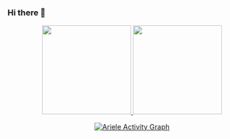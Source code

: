 ### Hi there 👋

<div align="center">
  <a href="https://github.com/ariele-fatima">
  <img height="180em" src="https://github-readme-stats.vercel.app/api?username=ariele-fatima&show_icons=true&theme=material-palenight&include_all_commits=true&count_private=true"/>
  <img height="180em" src="https://github-readme-stats.vercel.app/api/top-langs/?username=ariele-fatima&layout=compact&langs_count=7&theme=material-palenight"/>
</div>

  
<p  align="center">
  <a  href="https://github.com/ariele-fatima/github-readme-activity-graph"><img  alt="Ariele Activity Graph"  src="https://activity-graph.herokuapp.com/graph?username=ariele-fatima&bg_color=292d3e&color=a6accd&line=c792ea&point=89ddff&area=true&hide_border=true" /></a>
 </p>
<!--
**ariele-fatima/ariele-fatima** is a ✨ _special_ ✨ repository because its `README.md` (this file) appears on your GitHub profile.

Here are some ideas to get you started:

- 🔭 I’m currently working on ...
- 🌱 I’m currently learning ...
- 👯 I’m looking to collaborate on ...
- 🤔 I’m looking for help with ...
- 💬 Ask me about ...
- 📫 How to reach me: ...
- 😄 Pronouns: ...
- ⚡ Fun fact: ...
-->
